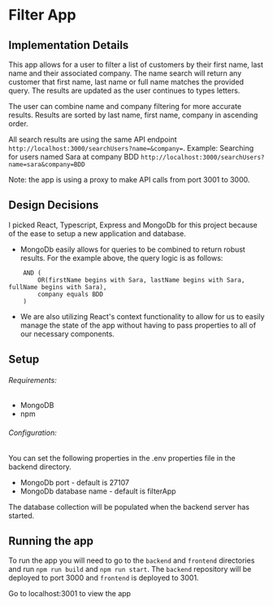# Filter App
## Implementation Details
This app allows for a user to filter a list of customers by their first name, last name and their associated company. The name search will return any customer that first name, last name or full name matches the provided query. The results are updated as the user continues to types letters. 

The user can combine name and company filtering for more accurate results. Results are sorted by last name, first name, company in ascending order.

All search results are using the same API endpoint `http://localhost:3000/searchUsers?name=&company=`. 
Example: Searching for users named Sara at company BDD  `http://localhost:3000/searchUsers?name=sara&company=BDD`

Note: the app is using a proxy to make API calls from port 3001 to 3000. 

## Design Decisions
I picked React, Typescript, Express and MongoDb for this project because of the ease to setup a new application and database.

- MongoDb easily allows for queries to be combined to return robust results. For the example above, the query logic is as follows:
``` 
    AND (
        OR(firstName begins with Sara, lastName begins with Sara, fullName begins with Sara),
        company equals BDD
    )
```
- We are also utilizing React's context functionality to allow for us to easily manage the state of the app without having to pass properties to all of our necessary components.

## Setup

###### Requirements:
- MongoDB 
- npm
 
###### Configuration:
You can set the following properties in the .env properties file in the backend directory.
- MongoDb port - default is 27107
- MongoDb database name - default is filterApp

The database collection will be populated when the backend server has started. 

## Running the app
To run the app you will need to go to the `backend` and `frontend` directories and run `npm run build` and `npm run start`. The `backend` repository will be deployed to port 3000 and `frontend` is deployed to 3001.

Go to localhost:3001 to view the app